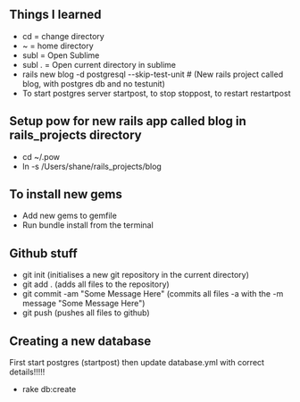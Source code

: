 ## Things I learned
* cd = change directory
* ~ = home directory
* subl = Open Sublime
* subl . = Open current directory in sublime
* rails new blog -d postgresql --skip-test-unit # (New rails project called blog, with postgres db and no testunit)
* To start postgres server startpost, to stop stoppost, to restart restartpost

## Setup pow for new rails app called blog in rails_projects directory
* cd ~/.pow
* ln -s /Users/shane/rails_projects/blog

## To install new gems
* Add new gems to gemfile
* Run bundle install from the terminal

## Github stuff
* git init (initialises a new git repository in the current directory)
* git add . (adds all files to the repository)
* git commit -am "Some Message Here" (commits all files -a with the -m message "Some Message Here")
* git push (pushes all files to github)

## Creating a new database
First start postgres (startpost) then update database.yml with correct details!!!!!
* rake db:create